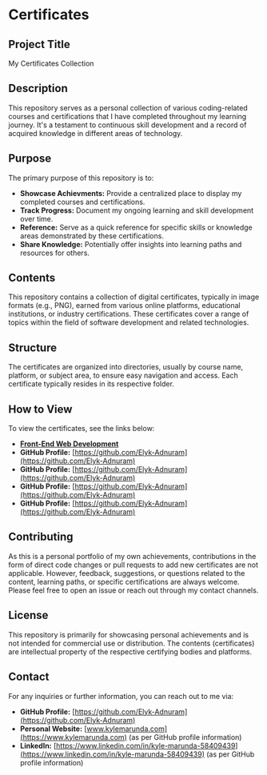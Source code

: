 # Certificates

## Project Title
My Certificates Collection

## Description
This repository serves as a personal collection of various coding-related courses and certifications that I have completed throughout my learning journey. It's a testament to continuous skill development and a record of acquired knowledge in different areas of technology.

## Purpose
The primary purpose of this repository is to:
* **Showcase Achievments:** Provide a centralized place to display my completed courses and certifications.
* **Track Progress:** Document my ongoing learning and skill development over time.
* **Reference:** Serve as a quick reference for specific skills or knowledge areas demonstrated by these certifications.
* **Share Knowledge:** Potentially offer insights into learning paths and resources for others.

## Contents
This repository contains a collection of digital certificates, typically in image formats (e.g., PNG), earned from various online platforms, educational institutions, or industry certifications. These certificates cover a range of topics within the field of software development and related technologies.

## Structure
The certificates are organized into directories, usually by course name, platform, or subject area, to ensure easy navigation and access. Each certificate typically resides in its respective folder.

## How to View
To view the certificates, see the links below:
* [**Front-End Web Development**](https://elyk-adnuram.github.io/Certificates/pages/certificate3.html)
* **GitHub Profile:** [https://github.com/Elyk-Adnuram](https://github.com/Elyk-Adnuram)
* **GitHub Profile:** [https://github.com/Elyk-Adnuram](https://github.com/Elyk-Adnuram)
* **GitHub Profile:** [https://github.com/Elyk-Adnuram](https://github.com/Elyk-Adnuram)
* **GitHub Profile:** [https://github.com/Elyk-Adnuram](https://github.com/Elyk-Adnuram)

## Contributing
As this is a personal portfolio of my own achievements, contributions in the form of direct code changes or pull requests to add new certificates are not applicable.
However, feedback, suggestions, or questions related to the content, learning paths, or specific certifications are always welcome. Please feel free to open an issue or reach out through my contact channels.

## License
This repository is primarily for showcasing personal achievements and is not intended for commercial use or distribution. The contents (certificates) are intellectual property of the respective certifying bodies and platforms.

## Contact
For any inquiries or further information, you can reach out to me via:
* **GitHub Profile:** [https://github.com/Elyk-Adnuram](https://github.com/Elyk-Adnuram)
* **Personal Website:** [www.kylemarunda.com](https://www.kylemarunda.com) (as per GitHub profile information)
* **LinkedIn:** [https://www.linkedin.com/in/kyle-marunda-58409439](https://www.linkedin.com/in/kyle-marunda-58409439) (as per GitHub profile information)
